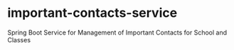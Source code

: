 # important-contacts-service
Spring Boot Service for Management of Important Contacts for School and Classes
